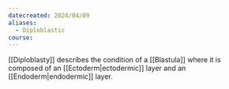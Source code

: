 ```yaml
---
datecreated: 2024/04/09
aliases:
  - Diploblastic
course:
---
```

[[Diploblasty]] describes the condition of a [[Blastula]] where it is composed of an [[Ectoderm|ectodermic]] layer and an [[Endoderm|endodermic]] layer.